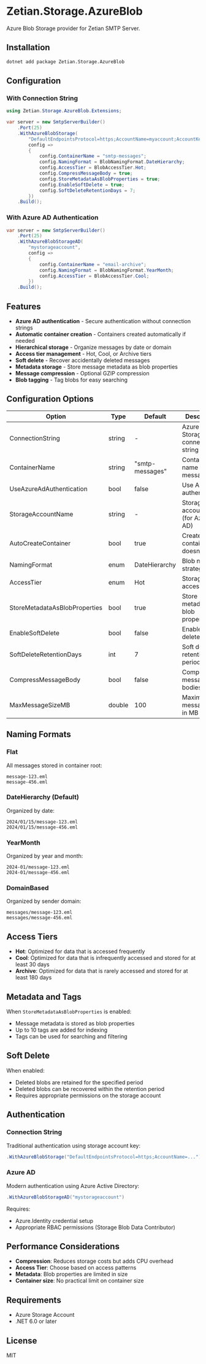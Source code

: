 # Zetian.Storage.AzureBlob

Azure Blob Storage provider for Zetian SMTP Server.

## Installation

```bash
dotnet add package Zetian.Storage.AzureBlob
```

## Configuration

### With Connection String

```csharp
using Zetian.Storage.AzureBlob.Extensions;

var server = new SmtpServerBuilder()
    .Port(25)
    .WithAzureBlobStorage(
        "DefaultEndpointsProtocol=https;AccountName=myaccount;AccountKey=mykey;EndpointSuffix=core.windows.net",
        config =>
        {
            config.ContainerName = "smtp-messages";
            config.NamingFormat = BlobNamingFormat.DateHierarchy;
            config.AccessTier = BlobAccessTier.Hot;
            config.CompressMessageBody = true;
            config.StoreMetadataAsBlobProperties = true;
            config.EnableSoftDelete = true;
            config.SoftDeleteRetentionDays = 7;
        })
    .Build();
```

### With Azure AD Authentication

```csharp
var server = new SmtpServerBuilder()
    .Port(25)
    .WithAzureBlobStorageAD(
        "mystorageaccount",
        config =>
        {
            config.ContainerName = "email-archive";
            config.NamingFormat = BlobNamingFormat.YearMonth;
            config.AccessTier = BlobAccessTier.Cool;
        })
    .Build();
```

## Features

- **Azure AD authentication** - Secure authentication without connection strings
- **Automatic container creation** - Containers created automatically if needed
- **Hierarchical storage** - Organize messages by date or domain
- **Access tier management** - Hot, Cool, or Archive tiers
- **Soft delete** - Recover accidentally deleted messages
- **Metadata storage** - Store message metadata as blob properties
- **Message compression** - Optional GZIP compression
- **Blob tagging** - Tag blobs for easy searching

## Configuration Options

| Option | Type | Default | Description |
|--------|------|---------|-------------|
| ConnectionString | string | - | Azure Storage connection string |
| ContainerName | string | "smtp-messages" | Container name for messages |
| UseAzureAdAuthentication | bool | false | Use Azure AD authentication |
| StorageAccountName | string | - | Storage account name (for Azure AD) |
| AutoCreateContainer | bool | true | Create container if it doesn't exist |
| NamingFormat | enum | DateHierarchy | Blob naming strategy |
| AccessTier | enum | Hot | Storage access tier |
| StoreMetadataAsBlobProperties | bool | true | Store metadata as blob properties |
| EnableSoftDelete | bool | false | Enable soft delete feature |
| SoftDeleteRetentionDays | int | 7 | Soft delete retention period |
| CompressMessageBody | bool | false | Compress message bodies |
| MaxMessageSizeMB | double | 100 | Maximum message size in MB |

## Naming Formats

### Flat
All messages stored in container root:
```
message-123.eml
message-456.eml
```

### DateHierarchy (Default)
Organized by date:
```
2024/01/15/message-123.eml
2024/01/15/message-456.eml
```

### YearMonth
Organized by year and month:
```
2024-01/message-123.eml
2024-01/message-456.eml
```

### DomainBased
Organized by sender domain:
```
messages/message-123.eml
messages/message-456.eml
```

## Access Tiers

- **Hot**: Optimized for data that is accessed frequently
- **Cool**: Optimized for data that is infrequently accessed and stored for at least 30 days
- **Archive**: Optimized for data that is rarely accessed and stored for at least 180 days

## Metadata and Tags

When `StoreMetadataAsBlobProperties` is enabled:
- Message metadata is stored as blob properties
- Up to 10 tags are added for indexing
- Tags can be used for searching and filtering

## Soft Delete

When enabled:
- Deleted blobs are retained for the specified period
- Deleted blobs can be recovered within the retention period
- Requires appropriate permissions on the storage account

## Authentication

### Connection String
Traditional authentication using storage account key:
```csharp
.WithAzureBlobStorage("DefaultEndpointsProtocol=https;AccountName=...")
```

### Azure AD
Modern authentication using Azure Active Directory:
```csharp
.WithAzureBlobStorageAD("mystorageaccount")
```

Requires:
- Azure.Identity credential setup
- Appropriate RBAC permissions (Storage Blob Data Contributor)

## Performance Considerations

- **Compression**: Reduces storage costs but adds CPU overhead
- **Access Tier**: Choose based on access patterns
- **Metadata**: Blob properties are limited in size
- **Container size**: No practical limit on container size

## Requirements

- Azure Storage Account
- .NET 6.0 or later

## License

MIT
